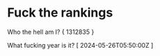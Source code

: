 # Fuck the rankings

Who the hell am I?
{ 1312835 }

What fucking year is it?
[ 2024-05-26T05:50:00Z ]
